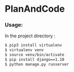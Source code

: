 # PlanAndCode

### Usage:

In the project directory :

```sh
$ pip3 install virtualenv
$ virtualenv venv
$ source venv/bin/activate
$ pip install django==1.10
$ python manage.py runserver
```

